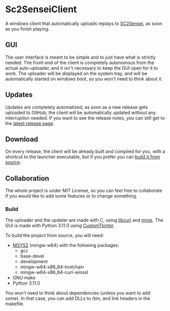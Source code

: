 # Sc2SenseiClient

A windows client that automatically uploads replays to [SC2Sensei](https://github.com/OranBar/sc2-sensei.git), as soon as you finish playing.

## GUI

The user interface is meant to be simple and to just have what is strictly needed.
The front-end of the client is completely autonomous from the actual auto-uploader, and it isn't necessary to keep the GUI open for it to work.
The uploader will be displayed on the system tray, and will be automatically started on windows boot, so you won't need to think about it.

## Updates

Updates are completely automatized, as soon as a new release gets uploaded to GitHub, the client will be automatically updated without any interruption needed.
If you want to see the release notes, you can still get to the [latest release page](https://github.com/TommasoTodescato/SC2SenseiClient/releases/latest/).

## Download

On every release, the client will be already built and compiled for you, with a shortcut to the launcher executable, but if you prefer you can [build it from source](#build).

## Collaboration

The whole project is under MIT License, so you can feel free to collaborate if you would like to add some features or to change something.

### Build

The uploader and the updater are made with C, using [libcurl](https://curl.se/libcurl/) and [miniz](https://github.com/richgel999/miniz).
The GUI is made with Python 3.11.0 using [CustomTkinter](https://github.com/TomSchimansky/CustomTkinter)

To build the project from source, you will need:

- [MSYS2](https://www.msys2.org/) (mingw-w64) with the following packages:
  - gcc
  - base-devel
  - development
  - mingw-w64-x86_64-toolchain
  - mingw-w64-x86_64-curl-winssl
- GNU make
- Python 3.11.0

You won't need to think about dependencies (unless you want to add some).
In that case, you can add DLLs to /bin, and link headers in the makefile.
